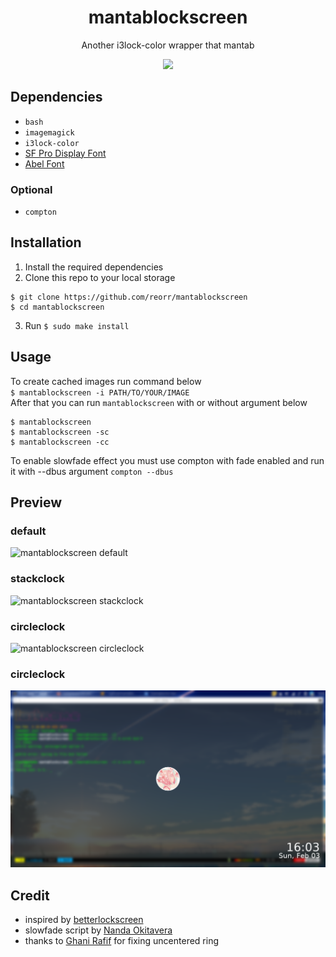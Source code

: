 <div align="center">
	<h1>mantablockscreen</h1>
	<p>Another i3lock-color wrapper that mantab</p>
	<img src="inaction.gif">
</div>

## Dependencies
- `bash`
- `imagemagick`
- `i3lock-color`
- [SF Pro Display Font](https://github.com/sahibjotsaggu/San-Francisco-Pro-Fonts)
- [Abel Font](https://github.com/google/fonts/tree/master/ofl/abel)
### Optional
- `compton`

## Installation
1. Install the required dependencies
2. Clone this repo to your local storage
```
$ git clone https://github.com/reorr/mantablockscreen
$ cd mantablockscreen
```
3. Run `$ sudo make install`

## Usage
To create cached images run command below <br>
`$ mantablockscreen -i PATH/TO/YOUR/IMAGE` <br>
After that you can run `mantablockscreen` with or without argument below <br>
```
$ mantablockscreen
$ mantablockscreen -sc
$ mantablockscreen -cc
```
To enable slowfade effect you must use compton with fade enabled and run it with --dbus argument `compton --dbus`

## Preview
### default
![mantablockscreen default](Screenshot/default.png)
### stackclock
![mantablockscreen stackclock](Screenshot/stackclock.png)
### circleclock
![mantablockscreen circleclock](Screenshot/circleclock.png)
### circleclock
![mantablockscreen currentclock](Screenshot/currentlock.png)

## Credit
- inspired by [betterlockscreen](https://github.com/pavanjadhaw/betterlockscreen)
- slowfade script by [Nanda Okitavera](https://github.com/yuune)
- thanks to [Ghani Rafif](https://github.com/ekickx/) for fixing uncentered ring